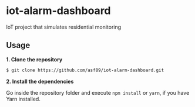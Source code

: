 # iot-alarm-dashboard
IoT project that simulates residential monitoring

## Usage

**1. Clone the repository**

```bash
$ git clone https://github.com/asf89/iot-alarm-dashboard.git
```

**2. Install the dependencies**

Go inside the repository folder and execute `npm install` or `yarn`, if you have Yarn
installed.

